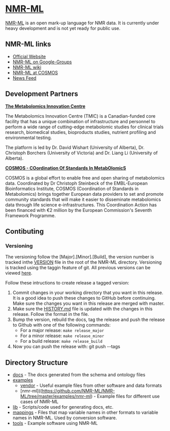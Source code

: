 #  [NMR-ML](http://nmr-ml.org/)

[NMR-ML](http://nmr-ml.org/) is an open mark-up language for NMR data. It is currently under heavy development and is not yet ready for public use.

## NMR-ML links

* [Official Website](http://nmr-ml.org/)
* [NMR-ML on Google-Groups](https://groups.google.com/group/nmrml/subscribe?note=1&hl=en&noredirect=true&pli=1)
* [NMR-ML wiki](https://github.com/NMR-ML/NMR-ML/wiki)
* [NMR-ML at COSMOS](http://cosmos-fp7.eu/nmrML/index.php?title=Main_Page)
* [News Feed](https://github.com/organizations/NMR-ML)

## Development Partners

[**The Metabolomics Innovation Centre**](http://www.metabolomicscentre.ca/exchangeformats)

The Metabolomics Innovation Centre (TMIC) is a Canadian-funded core facility that has a unique combination of infrastructure and personnel to perform a wide range of cutting-edge metabolomic studies for clinical trials research, biomedical studies, bioproducts studies, nutrient profiling and environmental testing.

The platform is led by Dr. David Wishart (University of Alberta), Dr. Christoph Borchers (University of Victoria) and Dr. Liang Li (University of Alberta).

[**COSMOS - COordination Of Standards In MetabOlomicS**](http://cosmos-fp7.eu/)

COSMOS is a global effort to enable free and open sharing of metabolomics data. Coordinated by Dr Christoph Steinbeck of the EMBL-European Bioinformatics Institute, COSMOS (Coordination of Standards in Metabolomics) brings together European data providers to set and promote community standards that will make it easier to disseminate metabolomics data through life science e-infrastructures. This Coordination Action has been financed with €2 million by the European Commission's Seventh Framework Programme. 

## Contibuting

### Versioning

The versioning follow the [Major].[Minor].[Build], the version number is tracked inthe [VERSION](https://github.com/NMR-ML/NMR-ML/blob/master/VERSION) file in the root of the NMR-ML directory. Versioning is tracked using the taggin feature of git. All previous versions can be viewed [here](https://github.com/NMR-ML/NMR-ML/tags).

Follow these intructions to create release a tagged version: 

1. Commit changes in your working directory that you want in this release. It is a good idea to push these changes to GitHub before continuing. Make sure the changes you want in this release are merged with master.
2. Make sure the [HISTORY.md](https://github.com/NMR-ML/NMR-ML/blob/master/HISTORY.md) file is updated with the changes in this release. Follow the format in the file.
3. Bump the version, rebuild the docs, tag the release and push the release to Github with one of the following commands:
	* For a major release: `make release_major`
	* For a minor release: `make release_minor`	
	* For a build release: `make release_build`
4. Now you can push the release with: 
	git push --tags

## Directory Structure

* [docs](https://github.com/NMR-ML/NMR-ML/tree/master/docs) - The docs generated from the schema and ontology files
* [examples](https://github.com/NMR-ML/NMR-ML/tree/master/examples)
    * [vendor](https://github.com/NMR-ML/NMR-ML/tree/master/examples/vendor) - Useful example files from other software and data formats
    * [nmr-ml]((https://github.com/NMR-ML/NMR-ML/tree/master/examples/nmr-ml) - Example files for different use cases of NMR-ML
* [lib](https://github.com/NMR-ML/NMR-ML/tree/master/lib) - Scripts/code used for generating docs, etc.
* [mappings](https://github.com/NMR-ML/NMR-ML/tree/master/mappings) - Files that map variable names in other formats to variable names
in NMR-ML. Used by conversion software.
* [tools](https://github.com/NMR-ML/NMR-ML/tree/master/tools) - Example software using NMR-ML

